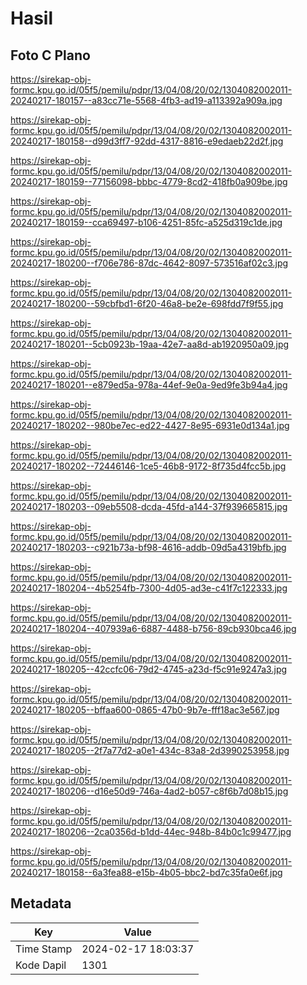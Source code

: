 # Hasil

## Foto C Plano

https://sirekap-obj-formc.kpu.go.id/05f5/pemilu/pdpr/13/04/08/20/02/1304082002011-20240217-180157--a83cc71e-5568-4fb3-ad19-a113392a909a.jpg

https://sirekap-obj-formc.kpu.go.id/05f5/pemilu/pdpr/13/04/08/20/02/1304082002011-20240217-180158--d99d3ff7-92dd-4317-8816-e9edaeb22d2f.jpg

https://sirekap-obj-formc.kpu.go.id/05f5/pemilu/pdpr/13/04/08/20/02/1304082002011-20240217-180159--77156098-bbbc-4779-8cd2-418fb0a909be.jpg

https://sirekap-obj-formc.kpu.go.id/05f5/pemilu/pdpr/13/04/08/20/02/1304082002011-20240217-180159--cca69497-b106-4251-85fc-a525d319c1de.jpg

https://sirekap-obj-formc.kpu.go.id/05f5/pemilu/pdpr/13/04/08/20/02/1304082002011-20240217-180200--f706e786-87dc-4642-8097-573516af02c3.jpg

https://sirekap-obj-formc.kpu.go.id/05f5/pemilu/pdpr/13/04/08/20/02/1304082002011-20240217-180200--59cbfbd1-6f20-46a8-be2e-698fdd7f9f55.jpg

https://sirekap-obj-formc.kpu.go.id/05f5/pemilu/pdpr/13/04/08/20/02/1304082002011-20240217-180201--5cb0923b-19aa-42e7-aa8d-ab1920950a09.jpg

https://sirekap-obj-formc.kpu.go.id/05f5/pemilu/pdpr/13/04/08/20/02/1304082002011-20240217-180201--e879ed5a-978a-44ef-9e0a-9ed9fe3b94a4.jpg

https://sirekap-obj-formc.kpu.go.id/05f5/pemilu/pdpr/13/04/08/20/02/1304082002011-20240217-180202--980be7ec-ed22-4427-8e95-6931e0d134a1.jpg

https://sirekap-obj-formc.kpu.go.id/05f5/pemilu/pdpr/13/04/08/20/02/1304082002011-20240217-180202--72446146-1ce5-46b8-9172-8f735d4fcc5b.jpg

https://sirekap-obj-formc.kpu.go.id/05f5/pemilu/pdpr/13/04/08/20/02/1304082002011-20240217-180203--09eb5508-dcda-45fd-a144-37f939665815.jpg

https://sirekap-obj-formc.kpu.go.id/05f5/pemilu/pdpr/13/04/08/20/02/1304082002011-20240217-180203--c921b73a-bf98-4616-addb-09d5a4319bfb.jpg

https://sirekap-obj-formc.kpu.go.id/05f5/pemilu/pdpr/13/04/08/20/02/1304082002011-20240217-180204--4b5254fb-7300-4d05-ad3e-c41f7c122333.jpg

https://sirekap-obj-formc.kpu.go.id/05f5/pemilu/pdpr/13/04/08/20/02/1304082002011-20240217-180204--407939a6-6887-4488-b756-89cb930bca46.jpg

https://sirekap-obj-formc.kpu.go.id/05f5/pemilu/pdpr/13/04/08/20/02/1304082002011-20240217-180205--42ccfc06-79d2-4745-a23d-f5c91e9247a3.jpg

https://sirekap-obj-formc.kpu.go.id/05f5/pemilu/pdpr/13/04/08/20/02/1304082002011-20240217-180205--bffaa600-0865-47b0-9b7e-fff18ac3e567.jpg

https://sirekap-obj-formc.kpu.go.id/05f5/pemilu/pdpr/13/04/08/20/02/1304082002011-20240217-180205--2f7a77d2-a0e1-434c-83a8-2d3990253958.jpg

https://sirekap-obj-formc.kpu.go.id/05f5/pemilu/pdpr/13/04/08/20/02/1304082002011-20240217-180206--d16e50d9-746a-4ad2-b057-c8f6b7d08b15.jpg

https://sirekap-obj-formc.kpu.go.id/05f5/pemilu/pdpr/13/04/08/20/02/1304082002011-20240217-180206--2ca0356d-b1dd-44ec-948b-84b0c1c99477.jpg

https://sirekap-obj-formc.kpu.go.id/05f5/pemilu/pdpr/13/04/08/20/02/1304082002011-20240217-180158--6a3fea88-e15b-4b05-bbc2-bd7c35fa0e6f.jpg


## Metadata

| Key        | Value               |
| ---------- | ------------------- |
| Time Stamp | 2024-02-17 18:03:37 |
| Kode Dapil | 1301                |



